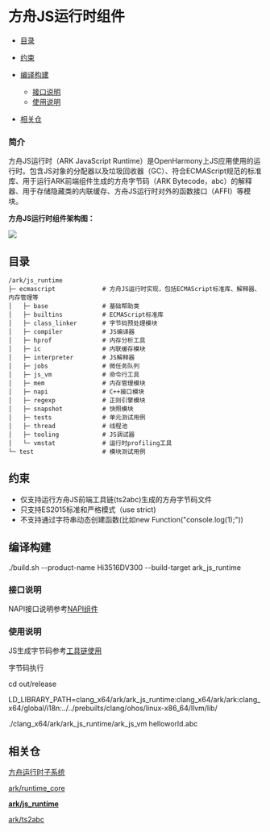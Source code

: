 # 方舟JS运行时组件<a name="ZH-CN_TOPIC_0000001183610495"></a>

-   [目录](#section161941989596)
-   [约束](#section119744591305)
-   [编译构建](#section137768191623)
    -   [接口说明](#section175841548124517)
    -   [使用说明](#section129654513264)

-   [相关仓](#section1371113476307)

### 简介<a name="section190813718209"></a>

方舟JS运行时（ARK JavaScript Runtime）是OpenHarmony上JS应用使用的运行时。包含JS对象的分配器以及垃圾回收器（GC）、符合ECMAScript规范的标准库、用于运行ARK前端组件生成的方舟字节码（ARK Bytecode，abc）的解释器、用于存储隐藏类的内联缓存、方舟JS运行时对外的函数接口（AFFI）等模块。

**方舟JS运行时组件架构图：**

![](docs/figures/zh-cn_image_0000001196712959.png)

## 目录<a name="section161941989596"></a>

```
/ark/js_runtime
├─ ecmascript             # 方舟JS运行时实现，包括ECMAScript标准库、解释器、内存管理等
│   ├─ base               # 基础帮助类
│   ├─ builtins           # ECMAScript标准库
│   ├─ class_linker       # 字节码预处理模块
│   ├─ compiler           # JS编译器
│   ├─ hprof              # 内存分析工具
│   ├─ ic                 # 内联缓存模块
│   ├─ interpreter        # JS解释器
│   ├─ jobs               # 微任务队列
│   ├─ js_vm              # 命令行工具
│   ├─ mem                # 内存管理模块
│   ├─ napi               # C++接口模块
│   ├─ regexp             # 正则引擎模块
│   ├─ snapshot           # 快照模块
│   ├─ tests              # 单元测试用例
│   ├─ thread             # 线程池
│   ├─ tooling            # JS调试器
│   └─ vmstat             # 运行时profiling工具
└─ test                   # 模块测试用例
```

## 约束<a name="section119744591305"></a>

* 仅支持运行方舟JS前端工具链\(ts2abc\)生成的方舟字节码文件
* 只支持ES2015标准和严格模式（use strict)
* 不支持通过字符串动态创建函数(比如new Function("console.log(1);"))

## 编译构建<a name="section137768191623"></a>

./build.sh --product-name Hi3516DV300 --build-target ark\_js\_runtime

### 接口说明<a name="section175841548124517"></a>

NAPI接口说明参考[NAPI组件](https://gitee.com/openharmony/ace_napi/blob/master/README_zh.md)

### 使用说明<a name="section129654513264"></a>

JS生成字节码参考[工具链使用](docs/using-the-toolchain-zh.md)

字节码执行

cd out/release

LD\_LIBRARY\_PATH=clang\_x64/ark/ark\_js\_runtime:clang\_x64/ark/ark:clang\_x64/global/i18n:../../prebuilts/clang/ohos/linux-x86\_64/llvm/lib/

./clang\_x64/ark/ark\_js\_runtime/ark\_js\_vm helloworld.abc

## 相关仓<a name="section1371113476307"></a>

[方舟运行时子系统](docs/ARK-Runtime-Subsystem-zh.md)

[ark/runtime\_core](https://gitee.com/openharmony/ark_runtime_core/blob/master/README_zh.md)

**[ark/js\_runtime](README_zh.md)**

[ark/ts2abc](https://gitee.com/openharmony/ark_ts2abc/blob/master/README_zh.md)

